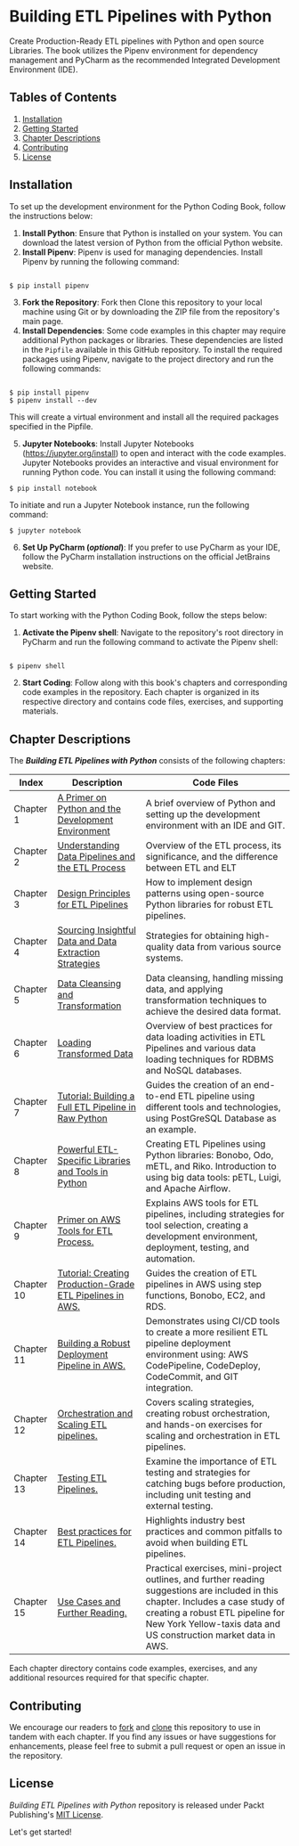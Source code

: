 # Building ETL Pipelines with Python
Create Production-Ready ETL pipelines with Python and open source Libraries. The book utilizes the Pipenv environment for dependency management and PyCharm as the recommended Integrated Development Environment (IDE).

## Tables of Contents
1. [Installation](#installation)
2. [Getting Started](#getting-started)
3. [Chapter Descriptions](#chapter-descriptions)
4. [Contributing](#contributing)
5. [License](#license)

## Installation
To set up the development environment for the Python Coding Book, follow the instructions below:

1. **Install Python**: Ensure that Python is installed on your system. You can download the latest version of Python from the official Python website.
2. **Install Pipenv**: Pipenv is used for managing dependencies. Install Pipenv by running the following command:
```shell

$ pip install pipenv

```
3. **Fork the Repository**: Fork then Clone this repository to your local machine using Git or by downloading the ZIP file from the repository's main page.
4. **Install Dependencies**: Some code examples in this chapter may require additional Python packages or libraries. These dependencies are listed in the `Pipfile` available in this GitHub repository. To install the required packages using Pipenv, navigate to the project directory and run the following commands:

```shell

$ pip install pipenv
$ pipenv install --dev

```
This will create a virtual environment and install all the required packages specified in the Pipfile.

5. **Jupyter Notebooks**: Install Jupyter Notebooks (https://jupyter.org/install) to open and interact with the code examples. Jupyter Notebooks provides an interactive and visual environment for running Python code. You can install it using the following command:

```shell
$ pip install notebook
```
To initiate and run a Jupyter Notebook instance, run the following command:
```shell
$ jupyter notebook
```

6. **Set Up PyCharm (_optional_)**: If you prefer to use PyCharm as your IDE, follow the PyCharm installation instructions on the official JetBrains website.

## Getting Started
To start working with the Python Coding Book, follow the steps below:

1. **Activate the Pipenv shell**: Navigate to the repository's root directory in PyCharm and run the following command to activate the Pipenv shell:
```shell

$ pipenv shell

```
2. **Start Coding**: Follow along with this book's chapters and corresponding code examples in the repository. Each chapter is organized in its respective directory and contains code files, exercises, and supporting materials.

## Chapter Descriptions

The **_Building ETL Pipelines with Python_** consists of the following chapters:

| Index | Description |Code Files |
|---------|-------------|-----------|
| Chapter 1 | [A Primer on Python and the Development Environment](chapter_01) | A brief overview of Python and setting up the development environment with an IDE and GIT.|[🔗]() |
| Chapter 2 | [Understanding Data Pipelines and the ETL Process](chapter_02) | Overview of the ETL process, its significance, and the difference between ETL and ELT|[🔗]() |
| Chapter 3 | [Design Principles for ETL Pipelines](chapter_03) | How to implement design patterns using open-source Python libraries for robust ETL pipelines.|[🔗]() |
| Chapter 4 | [Sourcing Insightful Data and Data Extraction Strategies](chapter_04) | Strategies for obtaining high-quality data from various source systems. |[🔗]() |
| Chapter 5 | [Data Cleansing and Transformation](chapter_05) | Data cleansing, handling missing data, and applying transformation techniques to achieve the desired data format.|[🔗]() |
| Chapter 6 | [Loading Transformed Data](chapter_06) | Overview of best practices for data loading activities in ETL Pipelines and various data loading techniques for RDBMS and NoSQL databases. |[🔗]() |
| Chapter 7 | [Tutorial: Building a Full ETL Pipeline in Raw Python](chapter_07) | Guides the creation of an end-to-end ETL pipeline using different tools and technologies, using PostGreSQL Database as an example. |[🔗]() |
| Chapter 8 | [Powerful ETL-Specific Libraries and Tools in Python](chapter_08) | Creating ETL Pipelines using Python libraries: Bonobo, Odo, mETL, and Riko. Introduction to using big data tools: pETL, Luigi, and Apache Airflow. |[🔗]() |
| Chapter 9 | [Primer on AWS Tools for ETL Process.](chapter_09)| Explains AWS tools for ETL pipelines, including strategies for tool selection, creating a development environment, deployment, testing, and automation.|[🔗]() |
| Chapter 10 | [Tutorial: Creating Production-Grade ETL Pipelines in AWS.](chapter_10) | Guides the creation of ETL pipelines in AWS using step functions, Bonobo, EC2, and RDS. |[🔗]() |
| Chapter 11 | [Building a Robust Deployment Pipeline in AWS.](chapter_11)| Demonstrates using CI/CD tools to create a more resilient ETL pipeline deployment environment using: AWS CodePipeline, CodeDeploy, CodeCommit, and GIT integration.  |[🔗]() |
| Chapter 12 | [Orchestration and Scaling ETL pipelines.](chapter_12) | Covers scaling strategies, creating robust orchestration, and hands-on exercises for scaling and orchestration in ETL pipelines. |[🔗]() |
| Chapter 13 | [Testing ETL Pipelines.](chapter_13) | Examine the importance of ETL testing and strategies for catching bugs before production, including unit testing and external testing.  |[🔗]() |
| Chapter 14 | [Best practices for ETL Pipelines.](chapter_14) | Highlights industry best practices and common pitfalls to avoid when building ETL pipelines.|[🔗]() |
| Chapter 15 | [Use Cases and Further Reading.](chapter_15) | Practical exercises, mini-project outlines, and further reading suggestions are included in this chapter. Includes a case study of creating a robust ETL pipeline for New York Yellow-taxis data and US construction market data in AWS. |[🔗]() |

Each chapter directory contains code examples, exercises, and any additional resources required for that specific chapter.

## Contributing
We encourage our readers to [fork](https://docs.github.com/en/get-started/quickstart/fork-a-repo) and [clone](https://docs.github.com/en/repositories/creating-and-managing-repositories/cloning-a-repository) this repository to use in tandem with each chapter. If you find any issues or have suggestions for enhancements, please feel free to submit a pull request or open an issue in the repository.

## License
_Building ETL Pipelines with Python_ repository is released under Packt Publishing's [MIT License](./LICENSE). 
</br>

Let's get started!
